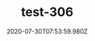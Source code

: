 ---
title: test-306
date: 2020-07-30T07:53:59.980Z
banner_subcontent: asdfsf
category: Case studies
focus: Assessment of organisational approach
role: Line manager/supervisor
organisation_size: Medium (50-249 employees)
industry: Property & Construction
content: Lorem ipsum dolor sit amet, consectetur adipiscing elit, sed do eiusmod tempor incididunt ut labore et dolore magna aliqua. Ut enim ad minim veniam, quis nostrud exercitation ullamco laboris nisi ut aliquip ex ea commodo consequat. Duis aute irure dolor in reprehenderit in voluptate velit esse cillum dolore eu fugiat nulla pariatur. Excepteur sint occaecat cupidatat non proident, sunt in culpa qui officia deserunt mollit anim id est laborum.
---